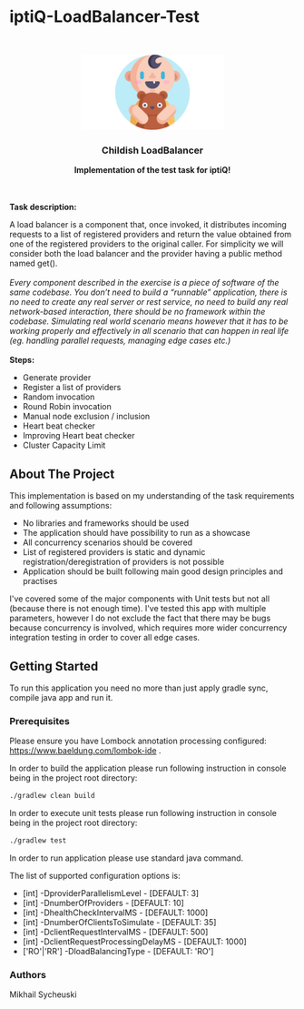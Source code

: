 # iptiQ-LoadBalancer-Test

<!-- PROJECT LOGO -->
<br />
<p align="center">
  <img src="docs/images/baby-image.png" alt="Logo" width="50%" height="50%">

  <h3 align="center">Childish LoadBalancer</h3>
  <p align="center">
    <b>Implementation of the test task for iptiQ!</b>
    <br />
    <br />
    <br />
  </p> 
</p>

<p><b>Task description:</b></p>
<p>
  A load balancer is a component that, once invoked, it distributes incoming requests to a list of registered providers and return the value obtained from one of the registered providers to the original caller. For simplicity we will consider both the load balancer and the provider having a public method named get().
  <br />
  <br />
  <i>Every component described in the exercise is a piece of software of the same codebase. You don’t need to build a “runnable” application, there is no need to create any real server or rest service, no need to build any real network-based interaction, there should be no framework within the codebase. Simulating real world scenario means however that it has to be working properly and effectively in all scenario that can happen in real life (eg. handling parallel requests, managing edge cases etc.)</i>
  <br />
  <br />
  <b>Steps:</b>
  <ul>
      <li>
          Generate provider
      </li>
      <li>
          Register a list of providers
      </li>
      <li>
          Random invocation
      </li>        
      <li>
          Round Robin invocation
      </li>
      <li>
          Manual node exclusion / inclusion
      </li>
      <li>
          Heart beat checker
      </li>
      <li>
          Improving Heart beat checker
      </li> 
      <li>
          Cluster Capacity Limit
      </li>               
  </ul>
</p>



<!-- ABOUT THE PROJECT -->
## About The Project

This implementation is based on my understanding of the task requirements and following assumptions:
* No libraries and frameworks should be used
* The application should have possibility to run as a showcase
* All concurrency scenarios should be covered
* List of registered providers is static and dynamic registration/deregistration of providers is not possible
* Application should be built following main good design principles and practises

I've covered some of the major components with Unit tests but not all (because there is not enough time).
I've tested this app with multiple parameters, 
however I do not exclude the fact that there may be bugs because concurrency is involved,
which requires more wider concurrency integration testing in order to cover all edge cases.

<!-- GETTING STARTED -->
## Getting Started

To run this application you need no more than just apply gradle sync, compile java app and run it.

### Prerequisites

Please ensure you have Lombock annotation processing configured: https://www.baeldung.com/lombok-ide .

In order to build the application please run following instruction in console being in the project root directory:
```sh
./gradlew clean build
```

In order to execute unit tests please run following instruction in console being in the project root directory:
```sh
./gradlew test
```

In order to run application please use standard java command.

The list of supported configuration options is:
* [int] -DproviderParallelismLevel - [DEFAULT: 3]
* [int] -DnumberOfProviders - [DEFAULT: 10]
* [int] -DhealthCheckIntervalMS - [DEFAULT: 1000]
* [int] -DnumberOfClientsToSimulate - [DEFAULT: 35]
* [int] -DclientRequestIntervalMS - [DEFAULT: 500]
* [int] -DclientRequestProcessingDelayMS - [DEFAULT: 1000]
* ['RO'|'RR'] -DloadBalancingType - [DEFAULT: 'RO']

### Authors

Mikhail Sycheuski



